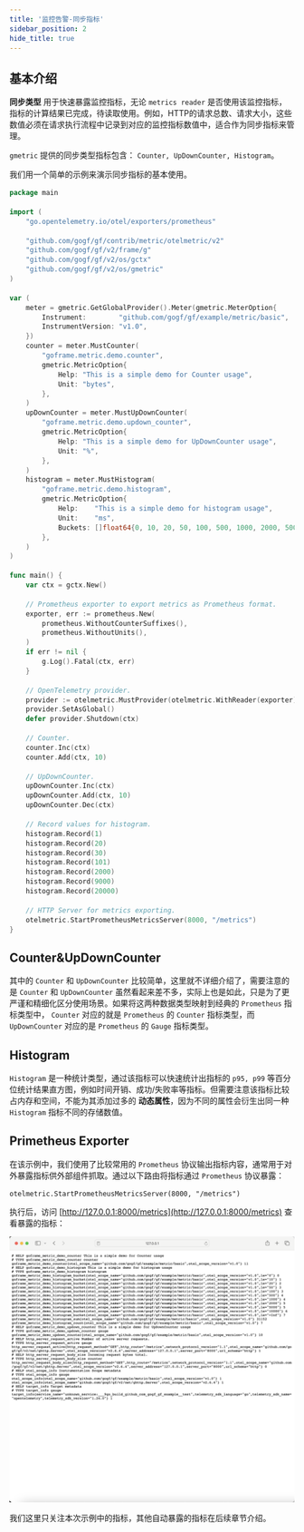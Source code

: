 ```yaml
---
title: '监控告警-同步指标'
sidebar_position: 2
hide_title: true
---
```


## 基本介绍

**同步类型** 用于快速暴露监控指标，无论 `metrics reader` 是否使用该监控指标，指标的计算结果已完成，待读取使用。例如，HTTP的请求总数、请求大小，这些数值必须在请求执行流程中记录到对应的监控指标数值中，适合作为同步指标来管理。

`gmetric` 提供的同步类型指标包含： `Counter, UpDownCounter, Histogram`。

我们用一个简单的示例来演示同步指标的基本使用。

```go
package main

import (
    "go.opentelemetry.io/otel/exporters/prometheus"

    "github.com/gogf/gf/contrib/metric/otelmetric/v2"
    "github.com/gogf/gf/v2/frame/g"
    "github.com/gogf/gf/v2/os/gctx"
    "github.com/gogf/gf/v2/os/gmetric"
)

var (
    meter = gmetric.GetGlobalProvider().Meter(gmetric.MeterOption{
        Instrument:        "github.com/gogf/gf/example/metric/basic",
        InstrumentVersion: "v1.0",
    })
    counter = meter.MustCounter(
        "goframe.metric.demo.counter",
        gmetric.MetricOption{
            Help: "This is a simple demo for Counter usage",
            Unit: "bytes",
        },
    )
    upDownCounter = meter.MustUpDownCounter(
        "goframe.metric.demo.updown_counter",
        gmetric.MetricOption{
            Help: "This is a simple demo for UpDownCounter usage",
            Unit: "%",
        },
    )
    histogram = meter.MustHistogram(
        "goframe.metric.demo.histogram",
        gmetric.MetricOption{
            Help:    "This is a simple demo for histogram usage",
            Unit:    "ms",
            Buckets: []float64{0, 10, 20, 50, 100, 500, 1000, 2000, 5000, 10000},
        },
    )
)

func main() {
    var ctx = gctx.New()

    // Prometheus exporter to export metrics as Prometheus format.
    exporter, err := prometheus.New(
        prometheus.WithoutCounterSuffixes(),
        prometheus.WithoutUnits(),
    )
    if err != nil {
        g.Log().Fatal(ctx, err)
    }

    // OpenTelemetry provider.
    provider := otelmetric.MustProvider(otelmetric.WithReader(exporter))
    provider.SetAsGlobal()
    defer provider.Shutdown(ctx)

    // Counter.
    counter.Inc(ctx)
    counter.Add(ctx, 10)

    // UpDownCounter.
    upDownCounter.Inc(ctx)
    upDownCounter.Add(ctx, 10)
    upDownCounter.Dec(ctx)

    // Record values for histogram.
    histogram.Record(1)
    histogram.Record(20)
    histogram.Record(30)
    histogram.Record(101)
    histogram.Record(2000)
    histogram.Record(9000)
    histogram.Record(20000)

    // HTTP Server for metrics exporting.
    otelmetric.StartPrometheusMetricsServer(8000, "/metrics")
}
```

## Counter&UpDownCounter

其中的 `Counter` 和 `UpDownCounter` 比较简单，这里就不详细介绍了，需要注意的是 `Counter` 和 `UpDownCounter` 虽然看起来差不多，实际上也是如此，只是为了更严谨和精细化区分使用场景。如果将这两种数据类型映射到经典的 `Prometheus` 指标类型中， `Counter` 对应的就是 `Prometheus` 的 `Counter` 指标类型，而 `UpDownCounter` 对应的是 `Prometheus` 的 `Gauge` 指标类型。

## Histogram

`Histogram` 是一种统计类型，通过该指标可以快速统计出指标的 `p95, p99` 等百分位统计结果直方图，例如时间开销、成功/失败率等指标。但需要注意该指标比较占内存和空间，不能为其添加过多的 **动态属性**，因为不同的属性会衍生出同一种 `Histogram` 指标不同的存储数值。

## Primetheus Exporter

在该示例中，我们使用了比较常用的 `Prometheus` 协议输出指标内容，通常用于对外暴露指标供外部组件抓取。通过以下路由将指标通过 `Prometheus` 协议暴露：

```
otelmetric.StartPrometheusMetricsServer(8000, "/metrics")
```

执行后，访问 [http://127.0.0.1:8000/metrics](http://127.0.0.1:8000/metrics) 查看暴露的指标：

![](/markdown/50c5c45e521aa19633873aa9f9186ac3.png)

我们这里只关注本次示例中的指标，其他自动暴露的指标在后续章节介绍。